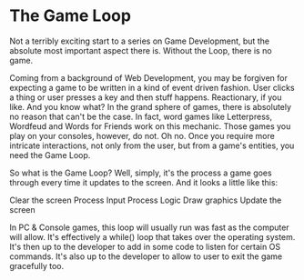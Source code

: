 # The Game Loop

Not a terribly exciting start to a series on Game Development, but the absolute most important aspect there is. Without the Loop, there is no game.

Coming from a background of Web Development, you may be forgiven for expecting a game to be written in a kind of event driven fashion. User clicks a thing or user presses a key and then stuff happens. Reactionary, if you like. And you know what? In the grand sphere of games, there is absolutely no reason that can't be the case. In fact, word games like Letterpress, Wordfeud and Words for Friends work on this mechanic. Those games you play on your consoles, however, do not. Oh no. Once you require more intricate interactions, not only from the user, but from a game's entities, you need the Game Loop.

So what is the Game Loop? Well, simply, it's the process a game goes through every time it updates to the screen. And it looks a little like this:

Clear the screen
Process Input
Process Logic
Draw graphics
Update the screen

In PC & Console games, this loop will usually run was fast as the computer will allow. It's effectively a while() loop that takes over the operating system. It's then up to the developer to add in some code to listen for certain OS commands. It's also up to the developer to allow to user to exit the game gracefully too.